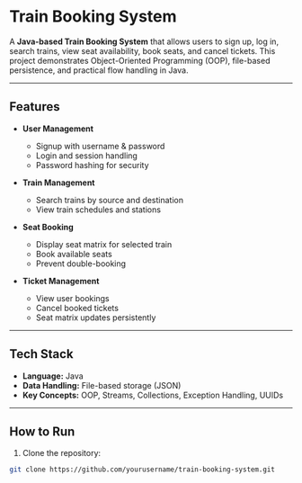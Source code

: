 # Train Booking System

A **Java-based Train Booking System** that allows users to sign up, log in, search trains, view seat availability, book seats, and cancel tickets. This project demonstrates Object-Oriented Programming (OOP), file-based persistence, and practical flow handling in Java.

---

## Features

- **User Management**
  - Signup with username & password
  - Login and session handling
  - Password hashing for security

- **Train Management**
  - Search trains by source and destination
  - View train schedules and stations

- **Seat Booking**
  - Display seat matrix for selected train
  - Book available seats
  - Prevent double-booking

- **Ticket Management**
  - View user bookings
  - Cancel booked tickets
  - Seat matrix updates persistently

---

## Tech Stack

- **Language:** Java  
- **Data Handling:** File-based storage (JSON)  
- **Key Concepts:** OOP, Streams, Collections, Exception Handling, UUIDs  

---

## How to Run

1. Clone the repository:  
```bash
git clone https://github.com/yourusername/train-booking-system.git
